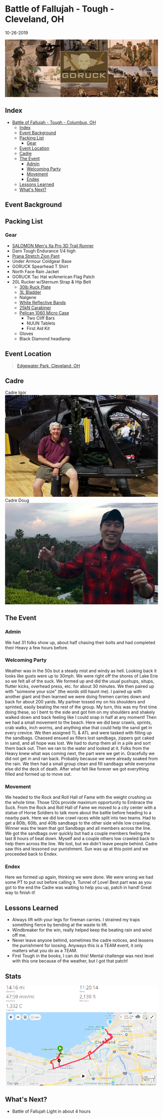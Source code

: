 # Battle of Fallujah - Tough - Cleveland, OH
10-26-2019

![Battle of Fallujah Patch](FB_IMG_1576012427876.jpg "Battle of Fallujah Patch")
## Index
- [Battle of Fallujah - Tough - Columbus, OH](#battle-of-fallujah---tough---cleveland-oh)
  - [Index](#index)
  - [Event Background](#event-background)
  - [Packing List](#packing-list)
    - [Gear](#gear)
  - [Event Location](#event-location)
  - [Cadre](#cadre)
  - [The Event](#the-event)
    - [Admin](#admin)
    - [Welcoming Party](#welcoming-party)
    - [Movement](#movement)
    - [Endex](#endex)
  - [Lessons Learned](#lessons-learned)
  - [What's Next?](#whats-next)

## Event Background

## Packing List
### Gear
* [SALOMON Men's Xa Pro 3D Trail Runner](https://www.amazon.com/Salomon-Trail-Running-Shoes-black/dp/B01HD6SXWA/ref=pd_rhf_ee_s_rp_c_0_8?_encoding=UTF8&pd_rd_i=B01HD6SXWA&pd_rd_r=0b5cf26b-aea4-4b56-88ec-053ae5091a77&pd_rd_w=tnevL&pd_rd_wg=vvIJG&pf_rd_p=e7de3e41-8621-46b5-8090-e75951bb9b3e&pf_rd_r=BVGQXQYTCJVR1FEYFR5H&psc=1&refRID=BVGQXQYTCJVR1FEYFR5H)
* Darn Tough Endurance 1/4 high
* [Prana Stretch Zion Pant](https://www.prana.com/p/stretch-zion-pant/M4ST30116-CAGR-28.html?bvstate=pg:2/ct:r&mid=paidsearch&eid=google&gid=6&nid=CPCS_Search_Brand_DSA&oid=Product_Detail_Pages&gclid=EAIaIQobChMItem1xoCs5gIVjIbACh3gagz6EAAYAiAAEgI_D_D_BwE)
* Under Armour Coldgear Base
* GORUCK Spearhead T Shirt
* North Face Rain Jacket
* GORUCK Tac Hat w/American Flag Patch
* 20L Rucker w/Sternum Strap & Hip Belt
  * [30lb Ruck Plate](https://www.goruck.com/ruck-plates-for-rucker/)
  * [3L Bladder](https://www.amazon.com/gp/product/B016SSZD3G/ref=ppx_yo_dt_b_search_asin_title?ie=UTF8&psc=1)
  * Nalgene 
  * [White Reflective Bands](https://www.amazon.com/gp/product/B000KGATL4/ref=ppx_yo_dt_b_search_asin_title?ie=UTF8&psc=1)
  * [25kN Carabiner](https://www.amazon.com/gp/product/B073XS2KLJ/ref=ppx_yo_dt_b_search_asin_title?ie=UTF8&psc=1)
  * [Pelican 1060 Micro Case](https://www.amazon.com/gp/product/B0029Q7A1K/ref=ppx_yo_dt_b_asin_title_o00_s00?ie=UTF8&psc=1)
    * Two Cliff Bars
    * NUUN Tablets
    * First Aid Kit
  * Gloves
  * Black Diamond headlamp

## Event Location
>[Edgewater Park, Cleveland, OH](https://goo.gl/maps/DvUJMbUW7e8XV6Xn7)

## Cadre
Cadre Igor
![Cadre Igor](../../images/cadre/igor.jpg)
Cadre Doug
![Cadre Igor](../../images/cadre/doug.jpg)

## The Event

### Admin
We had 31 folks show up, about half chasing their bolts and had completed their Heavy a few hours before.

### Welcoming Party

Weather was in the 50s but a steady mist and windy as hell. Looking back it looks like gusts were up to 30mph. We were right off the shores of Lake Erie so we felt all of the suck. We formed up and did the usual pushups, situps, flutter kicks, overhead press, etc. for about 30 minutes. We then paired up with "someone your size" (the words still haunt me). I paired up with another giant and then learned we were doing firemen carries down and back for about 200 yards. My partner tossed my on his shoulders and sprinted, easily beating the rest of the group. My turn, this was my first time doing these, so I bent to the side and got him on my shoulders and shakely walked down and back feeling like I could snap in half at any moment! Then we had a small movement to the beach. Here we did bear crawls, sprints, crab walks, inch worms, and anything else that could help the sand get in every crevice. We then assigned TL & ATL and were tasked with filling up the sandbags. Chaosed ensued as fillers lost sandbags, zippers got caked in sand, and all hope was lost. We had to dump them all in a pile and sort them back out. Then we ran to the water and looked at it. Folks from the Heavy knew what was coming next, the part were we get in. Gracefully we did not get in and ran back. Probably because we were already soaked from the rain. We then had a small group clean and fill sandbags while everyone else did the deck of death. After what felt like forever we got everything filled and formed up to move out.

### Movement

We headed to the Rock and Roll Hall of Fame with the weight crushing us the whole time. Those 120s provide maximum opportunity to Embrace the Suck. From the Rock and Roll Hall of Fame we moved to a city center with a statue of Horse Soldiers to talk more about the battle before heading to a nearby park. Here we did low crawl races while split into two teams. Had to get a 80lb, 60lb, and 40lb sandbags to the other side while low crawling. Winner was the team that got Sandbags and all members across the line. We got the sandbags over quickly but had a couple members feeling the last 8 hours of beat down. Myself and a couple others low crawled back to help them across the line. We lost, but we didn't leave people behind. Cadre saw this and lessoned our punishment. Sun was up at this point and we proceeded back to Endex.

### Endex

Here we formed up again, thinking we were done. We were wrong we had some PT to put out before calling it. Tunnel of Love! Best part was as you got to the end the Cadre was waiting to help you up, patch in hand! Great way to finish it!

## Lessons Learned

* Always lift with your legs for fireman carries. I strained my traps something fierce by bending at the waste to lift.
* Windbreaker for the win, really helped keep the beating rain and wind off me.
* Never leave anyone behind, sometimes the cadre notices, and lessens the punishment for loosing. Anyways this is a TEAM event, it only matters what you do as a TEAM.
* First Tough in the books, I can do this! Mental challenge was next level with this one because of the weather, but I got that patch!
 
 ## Stats
 ![Battle of Fallujah Tough Stats](bofToughStats.png)
  
## What's Next?
* Battle of Fallujah Light in about 4 hours

